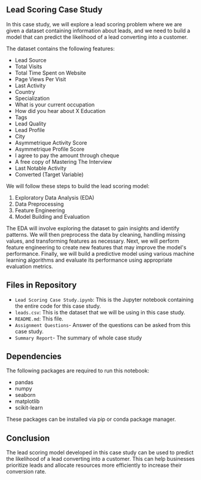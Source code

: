 ## Lead Scoring Case Study

In this case study, we will explore a lead scoring problem where we are given a dataset containing information about leads, and we need to build a model that can predict the likelihood of a lead converting into a customer. 

The dataset contains the following features:

- Lead Source
- Total Visits
- Total Time Spent on Website
- Page Views Per Visit
- Last Activity
- Country
- Specialization
- What is your current occupation
- How did you hear about X Education
- Tags
- Lead Quality
- Lead Profile
- City
- Asymmetrique Activity Score
- Asymmetrique Profile Score
- I agree to pay the amount through cheque
- A free copy of Mastering The Interview
- Last Notable Activity
- Converted (Target Variable)

We will follow these steps to build the lead scoring model:

1. Exploratory Data Analysis (EDA)
2. Data Preprocessing
3. Feature Engineering
4. Model Building and Evaluation

The EDA will involve exploring the dataset to gain insights and identify patterns. We will then preprocess the data by cleaning, handling missing values, and transforming features as necessary. Next, we will perform feature engineering to create new features that may improve the model's performance. Finally, we will build a predictive model using various machine learning algorithms and evaluate its performance using appropriate evaluation metrics.

## Files in Repository

- `Lead Scoring Case Study.ipynb`: This is the Jupyter notebook containing the entire code for this case study.
- `leads.csv`: This is the dataset that we will be using in this case study.
- `README.md`: This file.
- `Assignment Questions`- Answer of the questions can be asked from this case study.
- `Summary Report`- The summary of whole case study

## Dependencies

The following packages are required to run this notebook:

- pandas
- numpy
- seaborn
- matplotlib
- scikit-learn

These packages can be installed via pip or conda package manager.

## Conclusion

The lead scoring model developed in this case study can be used to predict the likelihood of a lead converting into a customer. This can help businesses prioritize leads and allocate resources more efficiently to increase their conversion rate.
